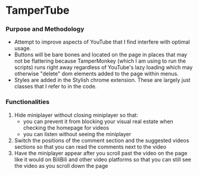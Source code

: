 # TamperTube

### Purpose and Methodology
- Attempt to improve aspects of YouTube that I find interfere with optimal usage.
- Buttons will be bare bones and located on the page in places that may not be flattering because TamperMonkey (which I am using to run the scripts) runs right away regardless of YouTube's lazy loading which may otherwise "delete" dom elements added to the page within menus.
- Styles are added in the Stylish chrome extension. These are largely just classes that I refer to in the code.


### Functionalities
1. Hide miniplayer without closing miniplayer so that:
    - you can prevent it from blocking your visual real estate when checking the homepage for videos
    - you can listen without seeing the miniplayer
2. Switch the positions of the comment section and the suggested videos sections so that you can read the comments next to the video
3. Have the miniplayer appear after you scroll past the video on the page like it would on BiliBili and other video platforms so that you can still see the video as you scroll down the page
